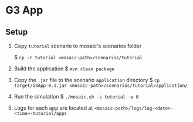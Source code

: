 # G3 App

## Setup

1. Copy `tutorial` scenario to mosaic's scenarios folder

    $ `cp -r tutorial <mosaic-path>/scenarios/tutorial`

2. Build the application
    $ `mvn clean package`

3. Copy the `.jar` file to the scenario `application` directory
    $ `cp target/G3App-0.1.jar <mosaic-path>/scenarios/tutorial/application/`

4. Run the simulation
    $ `./mosaic.sh -s tutorial -w 0`

5. Logs for each app are located at `<mosaic-path>/logs/log-<date>-<time>-tutorial/apps`


